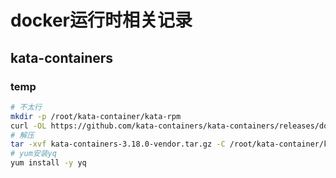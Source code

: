# docker运行时相关记录

## kata-containers

### temp

```bash
# 不太行
mkdir -p /root/kata-container/kata-rpm
curl -OL https://github.com/kata-containers/kata-containers/releases/download/3.18.0/kata-containers-3.18.0-vendor.tar.gz
# 解压
tar -xvf kata-containers-3.18.0-vendor.tar.gz -C /root/kata-container/kata-rpm
# yum安装yq
yum install -y yq
```
